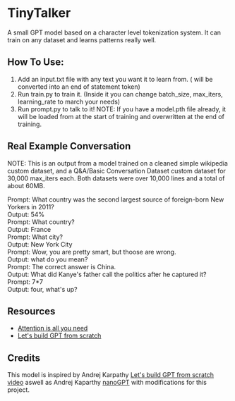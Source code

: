 # TinyTalker
A small GPT model based on a character level tokenization system. It can train on any dataset and learns patterns really well.

## How To Use:
1) Add an input.txt file with any text you want it to learn from. (<eos> will be converted into an end of statement token)
2) Run train.py to train it. (Inside it you can change batch_size, max_iters, learning_rate to march your needs)
3) Run prompt.py to talk to it!
NOTE: If you have a model.pth file already, it will be loaded from at the start of training and overwritten at the end of training.

## Real Example Conversation 
NOTE: This is an output from a model trained on a cleaned simple wikipedia custom dataset, and a Q&A/Basic Conversation Dataset custom dataset for 30,000 max_iters each. Both datasets were over 10,000 lines and a total of about 60MB.

Prompt: What country was the second largest source of foreign-born New Yorkers in 2011?<br>
Output: 54%<br>
Prompt: What country?<br>
Output: France<br>
Prompt: What city?<br>
Output: New York City<br>
Prompt: Wow, you are pretty smart, but thoose are wrong.<br>
Output: what do you mean?<br>
Prompt: The correct answer is China.<br>
Output: What did Kanye's father call the politics after he captured it?<br>
Prompt: 7*7<br>
Output: four, what's up?

## Resources
- [Attention is all you need](https://arxiv.org/abs/1706.03762)
- [Let's build GPT from scratch](https://youtu.be/kCc8FmEb1nY)

## Credits
This model is inspired by Andrej Karpathy [Let's build GPT from scratch video](https://youtu.be/kCc8FmEb1nY) aswell as Andrej Kaparthy [nanoGPT](https://github.com/karpathy/nanoGPT/) with modifications for this project.
